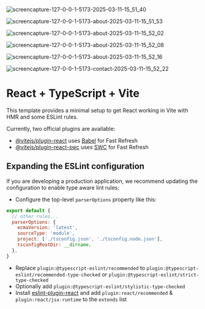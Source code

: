 ![screencapture-127-0-0-1-5173-2025-03-11-15_51_40](https://github.com/user-attachments/assets/ee29fc20-94fd-4bbd-a730-e692d24e780f)

![screencapture-127-0-0-1-5173-about-2025-03-11-15_51_53](https://github.com/user-attachments/assets/6ba39553-aebc-4ce7-94ca-aa22371bdc42)

![screencapture-127-0-0-1-5173-about-2025-03-11-15_52_02](https://github.com/user-attachments/assets/b2ca33dc-6aee-4780-b3f6-f8dba9e8507e)

![screencapture-127-0-0-1-5173-about-2025-03-11-15_52_08](https://github.com/user-attachments/assets/b614530b-80c4-4154-822e-15634c3df517)

![screencapture-127-0-0-1-5173-about-2025-03-11-15_52_16](https://github.com/user-attachments/assets/1c04d61d-00aa-4a1f-85c1-ca5ff1d804f9)

![screencapture-127-0-0-1-5173-contact-2025-03-11-15_52_22](https://github.com/user-attachments/assets/9d6b9323-bf9c-49af-866f-a0102d0cde39)


# React + TypeScript + Vite

This template provides a minimal setup to get React working in Vite with HMR and some ESLint rules.

Currently, two official plugins are available:

- [@vitejs/plugin-react](https://github.com/vitejs/vite-plugin-react/blob/main/packages/plugin-react/README.md) uses [Babel](https://babeljs.io/) for Fast Refresh
- [@vitejs/plugin-react-swc](https://github.com/vitejs/vite-plugin-react-swc) uses [SWC](https://swc.rs/) for Fast Refresh

## Expanding the ESLint configuration

If you are developing a production application, we recommend updating the configuration to enable type aware lint rules:

- Configure the top-level `parserOptions` property like this:

```js
export default {
  // other rules...
  parserOptions: {
    ecmaVersion: 'latest',
    sourceType: 'module',
    project: ['./tsconfig.json', './tsconfig.node.json'],
    tsconfigRootDir: __dirname,
  },
}
```

- Replace `plugin:@typescript-eslint/recommended` to `plugin:@typescript-eslint/recommended-type-checked` or `plugin:@typescript-eslint/strict-type-checked`
- Optionally add `plugin:@typescript-eslint/stylistic-type-checked`
- Install [eslint-plugin-react](https://github.com/jsx-eslint/eslint-plugin-react) and add `plugin:react/recommended` & `plugin:react/jsx-runtime` to the `extends` list
